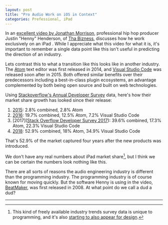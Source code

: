 ```yaml
---
layout: post
title: "Pro Audio Work on iOS in Context"
categories: Prefessional, iPad
---
```


In an [excellent video by Jonathan Morrison](https://www.youtube.com/watch?v=dItCj676GmA&list=PLqcaiHQwxA9jB-o-1-zmujxnbpaqwl9lV), professional hip hop producer Justin "Henny" Henderson, of [Tha Bizness](https://en.wikipedia.org/wiki/Tha_Bizness), discusses how he work exclusively on an iPad . While I appreciate what this video for what it is, it's important to remember a single data point like this isn't useful in predicting the direction of an industry.

Lets contrast this to what a transition like this looks like in another industry. The [Atom](https://en.wikipedia.org/wiki/Atom_(text_editor)) text editor was first released in 2014, and [Visual Studio Code](https://en.wikipedia.org/wiki/Visual_Studio_Code) was released soon after in 2015. Both offered similar benefits over their predecessors including a best-in-class plugin ecosystems, an advantage complemented by both being open source and built on web technologies.

Using [Stackoverflow's Annual Developer Survey](https://insights.stackoverflow.com) data, here's how their market share growth has looked since their release:

1. [2015](https://insights.stackoverflow.com/survey/2015#tech-editor): 2.8% combined, 2.8% Atom
2. [2016](https://insights.stackoverflow.com/survey/2016#technology-development-environments): 19.7% combined, 12.5% Atom, 7.2% Visual Studio Code
3. [2017]([Stack Overflow Developer Survey 2017](https://insights.stackoverflow.com/survey/2017#technology-_-most-popular-developer-environments-by-occupation)): 39.6% combined, 17.3% Atom, 22.3% Visual Studio Code
4. [2018](https://insights.stackoverflow.com/survey/2018#technology-_-most-popular-development-environments): 52.9% combined, 18% Atom, 34.9% Visual Studio Code

That's 52.9% of the market captured four years after the new products was introduced. 

We don't have any real numbers about iPad market share[^survey], but I think we can be certain the numbers look nothing like this.

There are all sorts of reasons the audio engineering industry is different than the programming industry. The programming industry is of course known for moving quickly. But the software Henny is using in the video, [BeatMaker](), was first released in 2008. At what point do we call a dud a dud?

* * *

[^survey]: This kind of freely available industry trends survey data is unique to programming, and it's also [starting to also appear for design](https://uxtools.co/survey-2018).